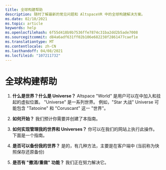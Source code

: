 ```yaml
---
title: 全球构建帮助
description: 随时了解最新的常见问题和 AltspaceVR 中的全球构建解决方案。
ms.date: 02/10/2021
ms.topic: article
keywords: help
ms.openlocfilehash: 6f55d418b9b7536ffe7874c31ba2dd2b5ade7008
ms.sourcegitcommit: d84a6adf631ff02b106e682238f2861477caef1e
ms.translationtype: MT
ms.contentlocale: zh-CN
ms.lasthandoff: 04/08/2021
ms.locfileid: "107211732"
---
```

# <a name="world-building-help"></a>全球构建帮助

1. **什么是世界？什么是 Universe？**
Altspace "World" 是用户可以在中加入和挂起的虚拟位置。 "Universe" 是一系列世界。 例如，"Star 大战" Universe 可能包含 "Tatooine" 和 "Coruscant" 这一 "世界"。

2. **如何开始？**
我们预计你需要并创建了本指南。

3. **如何实现管理我的世界和 Universes？**
你可以在我们的网站上执行此操作。 下面是一个指南。 

4. **是否可以备份我的世界？**
是的，有几种方法，主要是在客户端中 (当前称为快照保存还原备份) 

5. **是否有 "撤消/重做" 功能？**
我们正在努力解决它。